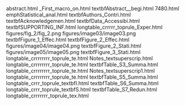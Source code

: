 abstract.html
_First_macro_on.html
textbfAbstract__begi.html
7480.html
emphStatistical_anal.html
textbfAuthors_Contri.html
textbfAcknowledgemen.html
textbfData_Accessibi.html
textbfSUPPORTING_INF.html
longtable_crrrrr_toprule_Exper.html
figures/fig_2/fig_2.png
figures/image03/image03.png
textbfFigure_1_Effec.html
textbfFigure_2_Effec.html
figures/image04/image04.png
textbfFigure_2_Stati.html
figures/image05/image05.png
textbfFigure_3_Stati.html
longtable_crrrrrrrr_toprule_te.html
Notes_textsuperscrip.html
longtable_crrrrrrrr_toprule_te.html
textbfTable_S3_Summa.html
longtable_crrrrrrrr_toprule_te.html
Notes_textsuperscrip1.html
longtable_crrrrrrrr_toprule_te.html
textbfTable_S5_Summa.html
longtable_crrr_toprule_textbfI.html
textbfTable_S6_Summa.html
longtable_crrr_toprule_textbfS.html
textbfTable_S7_Redun.html
longtable_crrrrrrr_toprule_tex.html
